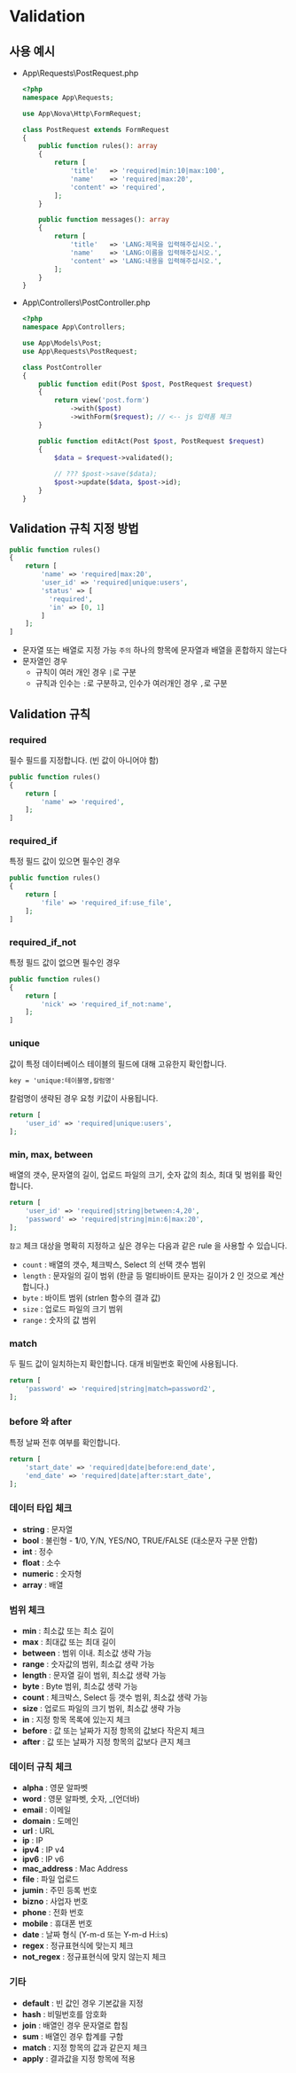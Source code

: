 # Validation

## 사용 예시

- App\Requests\PostRequest.php
    ```php
    <?php
    namespace App\Requests;
    
    use App\Nova\Http\FormRequest;
    
    class PostRequest extends FormRequest
    {
        public function rules(): array
        {
            return [
                'title'   => 'required|min:10|max:100',
                'name'    => 'required|max:20',
                'content' => 'required',
            ];
        }
    
        public function messages(): array
        {
            return [
                'title'   => 'LANG:제목을 입력해주십시오.',
                'name'    => 'LANG:이름을 입력해주십시오.',
                'content' => 'LANG:내용을 입력해주십시오.',
            ];
        }
    }
    ```

- App\Controllers\PostController.php
    ```php
    <?php
    namespace App\Controllers;
    
    use App\Models\Post;
    use App\Requests\PostRequest;
    
    class PostController
    {
        public function edit(Post $post, PostRequest $request)
        {
            return view('post.form')
                ->with($post)
                ->withForm($request); // <-- js 입력폼 체크 
        }
    
        public function editAct(Post $post, PostRequest $request)
        {
            $data = $request->validated();
            
            // ??? $post->save($data);
            $post->update($data, $post->id);
        }
    }
    ```

## Validation 규칙 지정 방법

  ```php
  public function rules()
  {
      return [
          'name' => 'required|max:20',
          'user_id' => 'required|unique:users',
          'status' => [
            'required',
            'in' => [0, 1]
          ]
      ];
  ]
  ```

- 문자열 또는 배열로 지정 가능 `주의` 하나의 항목에 문자열과 배열을 혼합하지 않는다
- 문자열인 경우
  - 규칙이 여러 개인 경우 `|`로 구분
  - 규칙과 인수는 `:`로 구분하고, 인수가 여러개인 경우 `,`로 구분


## Validation 규칙

### required

필수 필드를 지정합니다. (빈 값이 아니어야 함)

```php
public function rules()
{
    return [
        'name' => 'required',
    ];
]
```

### required_if

특정 필드 값이 있으면 필수인 경우

```php
public function rules()
{
    return [
        'file' => 'required_if:use_file',
    ];
]
```

### required_if_not

특정 필드 값이 없으면 필수인 경우

```php
public function rules()
{
    return [
        'nick' => 'required_if_not:name',
    ];
]
```

### unique

값이 특정 데이터베이스 테이블의 필드에 대해 고유한지 확인합니다.

```html
key = 'unique:테이블명,칼럼명'
```

칼럼명이 생략된 경우 요청 키값이 사용됩니다.


```php
return [
    'user_id' => 'required|unique:users',
];
```

### min, max, between

배열의 갯수, 문자열의 길이, 업로드 파일의 크기, 숫자 값의 최소, 최대 및 범위를 확인합니다.

```php
return [
    'user_id' => 'required|string|between:4,20',
    'password' => 'required|string|min:6|max:20',
];
```
`참고` 체크 대상을 명확히 지정하고 싶은 경우는 다음과 같은 rule 을 사용할 수 있습니다. 

- `count` : 배열의 갯수, 체크박스, Select 의 선택 갯수 범위
- `length` : 문자일의 길이 범위 (한글 등 멀티바이트 문자는 길이가 2 인 것으로 계산합니다.)
- `byte` : 바이트 범위 (strlen 함수의 결과 값)
- `size` : 업로드 파일의 크기 범위
- `range` : 숫자의 값 범위

### match

두 필드 값이 일치하는지 확인합니다. 대개 비밀번호 확인에 사용됩니다.

```php
return [
    'password' => 'required|string|match=password2',
];
```

### before 와 after

특정 날짜 전후 여부를 확인합니다.

```php
return [
    'start_date' => 'required|date|before:end_date',
    'end_date' => 'required|date|after:start_date',
];
```

### 데이터 타입 체크

- **string** : 문자열
- **bool** : 불린형 - **1**/0, Y/N, YES/NO, TRUE/FALSE (대소문자 구분 안함)
- **int** : 정수
- **float** : 소수
- **numeric** : 숫자형
- **array** : 배열

### 범위 체크

- **min** : 최소값 또는 최소 길이
- **max** : 최대값 또는 최대 길이
- **between** : 범위 이내. 최소값 생략 가능
- **range** : 숫자값의 범위, 최소값 생략 가능
- **length** : 문자열 길이 범위, 최소값 생략 가능
- **byte** : Byte 범위, 최소값 생략 가능
- **count** : 체크박스, Select 등 갯수 범위, 최소값 생략 가능
- **size** : 업로드 파일의 크기 범위, 최소값 생략 가능
- **in** : 지정 항목 목록에 있는지 체크
- **before** : 값 또는 날짜가 지정 항목의 값보다 작은지 체크
- **after** : 값 또는 날짜가 지정 항목의 값보다 큰지 체크

### 데이터 규칙 체크

- **alpha** : 영문 알파벳
- **word** : 영문 알파벳, 숫자, _(언더바)
- **email** : 이메일
- **domain** : 도메인
- **url** : URL
- **ip** : IP
- **ipv4** : IP v4
- **ipv6** : IP v6
- **mac_address** : Mac Address
- **file** : 파일 업로드
- **jumin** : 주민 등록 번호
- **bizno** : 사업자 번호
- **phone** : 전화 번호
- **mobile** : 휴대폰 번호
- **date** : 날짜 형식 (Y-m-d 또는 Y-m-d H:i:s)
- **regex** : 정규표현식에 맞는지 체크
- **not_regex** : 정규표현식에 맞지 않는지 체크

### 기타
- **default** : 빈 값인 경우 기본값을 지정
- **hash** : 비밀번호를 암호화
- **join** : 배열인 경우 문자열로 합침
- **sum** : 배열인 경우 합계를 구함
- **match** : 지정 항목의 값과 같은지 체크
- **apply** : 결과값을 지정 항목에 적용
